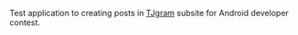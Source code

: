 Test application to creating posts in [TJgram](https://tjournal.ru/tjgram) subsite for Android developer contest.
